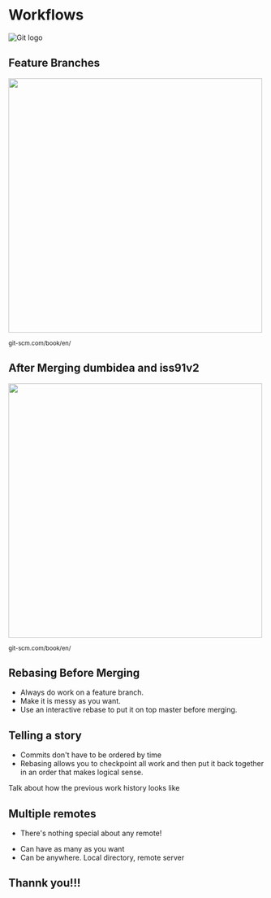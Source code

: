 # Workflows

![Git logo](assets/git-logo.png)


## Feature Branches

<img src="assets/branch-workflow.png" height="500px" />

<small>git-scm.com/book/en/</small>


## After Merging dumbidea and iss91v2

<img src="assets/branch-workflow-merged.png" height="500px" />

<small>git-scm.com/book/en/</small>


## Rebasing Before Merging

* Always do work on a feature branch.
* Make it is messy as you want.
* Use an interactive rebase to put it on top master before merging.

## Telling a story

* Commits don't have to be ordered by time
* Rebasing allows you to checkpoint all work and then put it back together
  in an order that makes logical sense.

<aside class="notes">
Talk about how the previous work history looks like
</aside>


## Multiple remotes

* There's nothing special about any remote!

<aside class="notes">
<ul>
<li> Can have as many as you want</li>
<li> Can be anywhere. Local directory, remote server </li>
</ul>
</aside>

## Thannk you!!!

